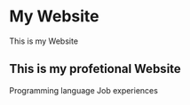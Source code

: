 # My Website

This is my Website

## This is my profetional Website

Programming language
Job experiences

